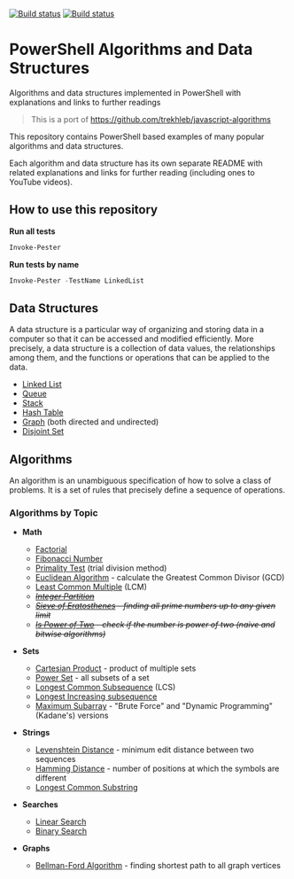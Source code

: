 
<p align="center">

[![Build status](https://ci.appveyor.com/api/projects/status/5mgmde3n31mf9x2a?svg=true)](https://ci.appveyor.com/project/dfinke/powershell-algorithms)
[![Build status](https://dougfinke.visualstudio.com/powershell-algorithms/_apis/build/status/powershell-algorithms-CI)](https://dougfinke.visualstudio.com/powershell-algorithms/_build/latest?definitionId=6)

</p>

# PowerShell Algorithms and Data Structures

Algorithms and data structures implemented in PowerShell with explanations and links to further readings

> This is a port of https://github.com/trekhleb/javascript-algorithms

This repository contains PowerShell based examples of many popular algorithms and data structures.

Each algorithm and data structure has its own separate README with related explanations and links for further reading (including ones to YouTube videos).

## How to use this repository

**Run all tests**

```powershell
Invoke-Pester
```

**Run tests by name**

```powershell
Invoke-Pester -TestName LinkedList
```

## Data Structures

A data structure is a particular way of organizing and storing data in a computer so that it can be accessed and modified efficiently. More precisely, a data structure is a collection of data values, the relationships among them, and the functions or operations that can be applied to the data.

* [Linked List](src/data-structures/linked-list)
* [Queue](src/data-structures/queue)
* [Stack](src/data-structures/stack)
* [Hash Table](src/data-structures/hash-table)
* [Graph](src/data-structures/graph) (both directed and undirected)
* [Disjoint Set](src/data-structures/disjoint-set)

## Algorithms

An algorithm is an unambiguous specification of how to solve a class of problems. It is
a set of rules that precisely define a sequence of operations.

### Algorithms by Topic

* **Math**
  * [Factorial](src/algorithms/math/factorial)
  * [Fibonacci Number](src/algorithms/math/fibonacci)
  * [Primality Test](src/algorithms/math/primality-test) (trial division method)
  * [Euclidean Algorithm](src/algorithms/math/euclidean-algorithm) - calculate the Greatest Common Divisor (GCD)
  * [Least Common Multiple](src/algorithms/math/least-common-multiple) (LCM)
  * *~~[Integer Partition](src/algorithms/math/integer-partition)~~*
  * *~~[Sieve of Eratosthenes](src/algorithms/math/sieve-of-eratosthenes) - finding all prime numbers up to any given limit~~*
  * *~~[Is Power of Two](src/algorithms/math/is-power-of-two) - check if the number is power of two (naive and bitwise algorithms)~~*

* **Sets**

  * [Cartesian Product](src/algorithms/sets/cartesian-product) - product of multiple sets
  * [Power Set](src/algorithms/sets/power-set) - all subsets of a set
  * [Longest Common Subsequence](src/algorithms/sets/longest-common-subsequnce) (LCS)
  * [Longest Increasing subsequence](src/algorithms/sets/longest-increasing-subsequence)
  * [Maximum Subarray](src/algorithms/sets/maximum-subarray) - "Brute Force" and "Dynamic Programming" (Kadane's) versions

* **Strings**

  * [Levenshtein Distance](src/algorithms/string/levenshtein-distance) - minimum edit distance between two sequences
  * [Hamming Distance](src/algorithms/string/hamming-distance) - number of positions at which the symbols are different
  * [Longest Common Substring](src/algorithms/string/longest-common-substring)

* **Searches**

  * [Linear Search](src/algorithms/search/linear-search)
  * [Binary Search](src/algorithms/search/binary-search)

* **Graphs**

  * [Bellman-Ford Algorithm](src/algorithms/graph/bellman-ford) - finding shortest path to all graph vertices

